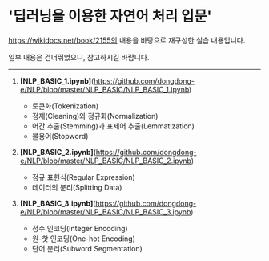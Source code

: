 # **'딥러닝을 이용한 자연어 처리 입문'**

https://wikidocs.net/book/2155의 내용을 바탕으로 재구성한 실습 내용입니다.

일부 내용은 건너뛰었으니, 참고하시길 바랍니다.

---

1. **[NLP_BASIC_1.ipynb]**(https://github.com/dongdong-e/NLP/blob/master/NLP_BASIC/NLP_BASIC_1.ipynb)
   * 토큰화(Tokenization)
   * 정제(Cleaning)와 정규화(Normalization)
   * 어간 추출(Stemming)과 표제어 추출(Lemmatization)
   * 불용어(Stopword)



2. **[NLP_BASIC_2.ipynb]**(https://github.com/dongdong-e/NLP/blob/master/NLP_BASIC/NLP_BASIC_2.ipynb)
   
   * 정규 표현식(Regular Expression)
   * 데이터의 분리(Splitting Data)
   
   

3. **[NLP_BASIC_3.ipynb]**(https://github.com/dongdong-e/NLP/blob/master/NLP_BASIC/NLP_BASIC_3.ipynb)
   * 정수 인코딩(Integer Encoding)
   * 원-핫 인코딩(One-hot Encoding)
   * 단어 분리(Subword Segmentation)